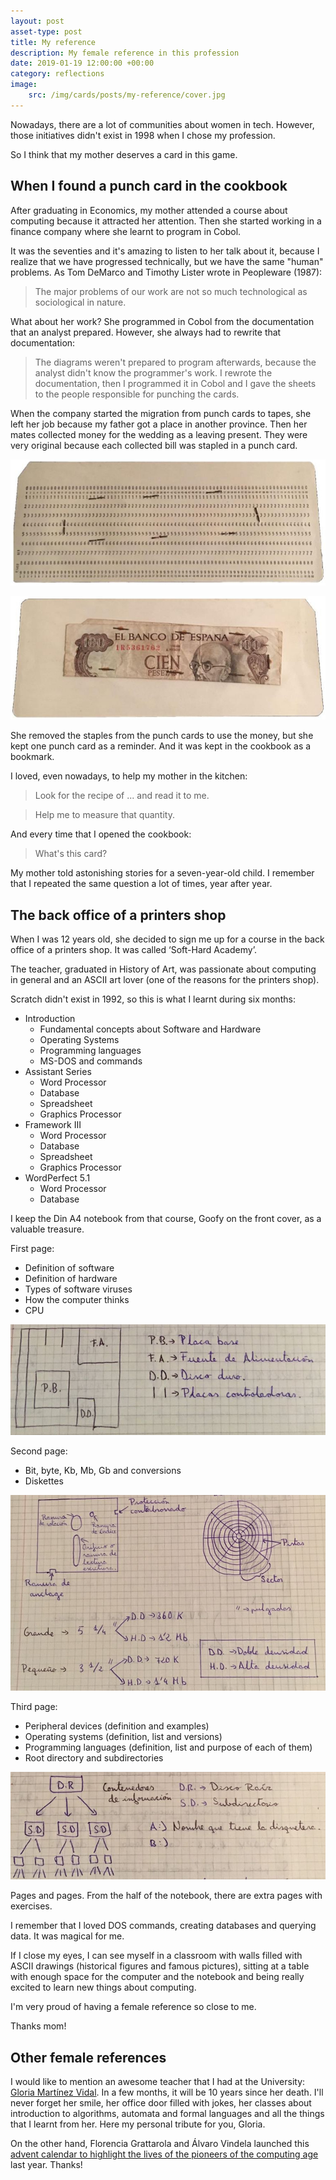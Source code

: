 ```yaml
---
layout: post
asset-type: post
title: My reference
description: My female reference in this profession
date: 2019-01-19 12:00:00 +00:00
category: reflections
image:
    src: /img/cards/posts/my-reference/cover.jpg
---
```


Nowadays, there are a lot of communities about women in tech. However, those initiatives didn't exist in 1998 when I chose my profession. 

So I think that my mother deserves a card in this game.

## When I found a punch card in the cookbook

After graduating in Economics, my mother attended a course about computing because it attracted her attention. Then she started working in a finance company where she learnt to program in Cobol.

It was the seventies and it's amazing to listen to her talk about it, because I realize that we have progressed technically, but we have the same "human" problems. As Tom DeMarco and Timothy Lister wrote in Peopleware (1987):

> The major problems of our work are not so much technological as sociological in nature.

What about her work? She programmed in Cobol from the documentation that an analyst prepared. However, she always had to rewrite that documentation:

> The diagrams weren't prepared to program afterwards, because the analyst didn't know the programmer's work. I rewrote the documentation, then I programmed it in Cobol and I gave the sheets to the people responsible for punching the cards. 

When the company started the migration from punch cards to tapes, she left her job because my father got a place in another province. Then her mates collected money for the wedding as a leaving present. They were very original because each collected bill was stapled in a punch card.

![Front of the punch card](/img/cards/posts/my-reference/card-front.jpg)

![Back of the punch card](/img/cards/posts/my-reference/card-back.jpg)

She removed the staples from the punch cards to use the money, but she kept one punch card as a reminder. And it was kept in the cookbook as a bookmark. 

I loved, even nowadays, to help my mother in the kitchen:

> Look for the recipe of ... and read it to me.

> Help me to measure that quantity.

And every time that I opened the cookbook:

> What's this card?

My mother told astonishing stories for a seven-year-old child. I remember that I repeated the same question a lot of times, year after year.

## The back office of a printers shop

When I was 12 years old, she decided to sign me up for a course in the back office of a printers shop. It was called ‘Soft-Hard Academy’. 

The teacher, graduated in History of Art, was passionate about computing in general and an ASCII art lover (one of the reasons for the printers shop).

Scratch didn't exist in 1992, so this is what I learnt during six months:

* Introduction
    * Fundamental concepts about Software and Hardware
    * Operating Systems
    * Programming languages
    * MS-DOS and commands
* Assistant Series
    * Word Processor
    * Database
    * Spreadsheet
    * Graphics Processor
* Framework III
    * Word Processor
    * Database
    * Spreadsheet
    * Graphics Processor
* WordPerfect 5.1
    * Word Processor
    * Database

I keep the Din A4 notebook from that course, Goofy on the front cover, as a valuable treasure.

First page:

* Definition of software
* Definition of hardware
* Types of software viruses
* How the computer thinks
* CPU

![CPU Schema](/img/cards/posts/my-reference/CPU.jpg)

Second page:

* Bit, byte, Kb, Mb, Gb and conversions
* Diskettes

![Diskette Schema](/img/cards/posts/my-reference/diskette.jpg)

Third page:

* Peripheral devices (definition and examples)
* Operating systems (definition, list and versions)
* Programming languages (definition, list and purpose of each of them)
* Root directory and subdirectories

![Directories tree](/img/cards/posts/my-reference/directories.jpg)

Pages and pages. From the half of the notebook, there are extra pages with exercises.

I remember that I loved DOS commands, creating databases and querying data. It was magical for me.

If I close my eyes, I can see myself in a classroom with walls filled with ASCII drawings (historical figures and famous pictures), sitting at a table with enough space for the computer and the notebook and being really excited to learn new things about computing.

I'm very proud of having a female reference so close to me.

Thanks mom!

## Other female references

I would like to mention an awesome teacher that I had at the University: [Gloria Martínez Vidal](https://es.wikipedia.org/wiki/Mar%C3%ADa_Gloria_Mart%C3%ADnez_Vidal). In a few months, it will be 10 years since her death. I'll never forget her smile, her office door filled with jokes, her classes about introduction to algorithms, automata and formal languages and all the things that I learnt from her. Here my personal tribute for you, Gloria.

On the other hand, Florencia Grattarola and Álvaro Vindela launched this [advent calendar to highlight the lives of the pioneers of the computing age](https://medium.com/a-computer-of-ones-own) last year. Thanks!
